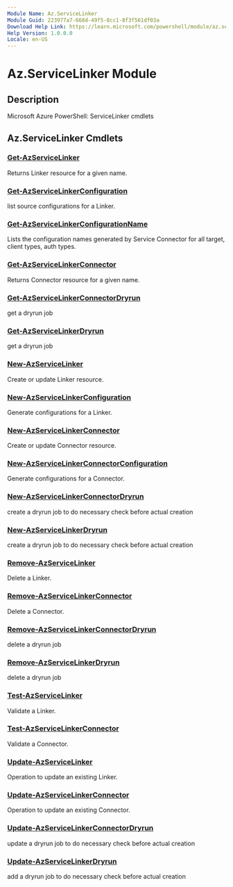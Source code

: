 ```yaml
---
Module Name: Az.ServiceLinker
Module Guid: 223977a7-668d-49f5-8cc1-8f3f561df03a
Download Help Link: https://learn.microsoft.com/powershell/module/az.servicelinker
Help Version: 1.0.0.0
Locale: en-US
---
```


# Az.ServiceLinker Module
## Description
Microsoft Azure PowerShell: ServiceLinker cmdlets

## Az.ServiceLinker Cmdlets
### [Get-AzServiceLinker](Get-AzServiceLinker.md)
Returns Linker resource for a given name.

### [Get-AzServiceLinkerConfiguration](Get-AzServiceLinkerConfiguration.md)
list source configurations for a Linker.

### [Get-AzServiceLinkerConfigurationName](Get-AzServiceLinkerConfigurationName.md)
Lists the configuration names generated by Service Connector for all target, client types, auth types.

### [Get-AzServiceLinkerConnector](Get-AzServiceLinkerConnector.md)
Returns Connector resource for a given name.

### [Get-AzServiceLinkerConnectorDryrun](Get-AzServiceLinkerConnectorDryrun.md)
get a dryrun job

### [Get-AzServiceLinkerDryrun](Get-AzServiceLinkerDryrun.md)
get a dryrun job

### [New-AzServiceLinker](New-AzServiceLinker.md)
Create or update Linker resource.

### [New-AzServiceLinkerConfiguration](New-AzServiceLinkerConfiguration.md)
Generate configurations for a Linker.

### [New-AzServiceLinkerConnector](New-AzServiceLinkerConnector.md)
Create or update Connector resource.

### [New-AzServiceLinkerConnectorConfiguration](New-AzServiceLinkerConnectorConfiguration.md)
Generate configurations for a Connector.

### [New-AzServiceLinkerConnectorDryrun](New-AzServiceLinkerConnectorDryrun.md)
create a dryrun job to do necessary check before actual creation

### [New-AzServiceLinkerDryrun](New-AzServiceLinkerDryrun.md)
create a dryrun job to do necessary check before actual creation

### [Remove-AzServiceLinker](Remove-AzServiceLinker.md)
Delete a Linker.

### [Remove-AzServiceLinkerConnector](Remove-AzServiceLinkerConnector.md)
Delete a Connector.

### [Remove-AzServiceLinkerConnectorDryrun](Remove-AzServiceLinkerConnectorDryrun.md)
delete a dryrun job

### [Remove-AzServiceLinkerDryrun](Remove-AzServiceLinkerDryrun.md)
delete a dryrun job

### [Test-AzServiceLinker](Test-AzServiceLinker.md)
Validate a Linker.

### [Test-AzServiceLinkerConnector](Test-AzServiceLinkerConnector.md)
Validate a Connector.

### [Update-AzServiceLinker](Update-AzServiceLinker.md)
Operation to update an existing Linker.

### [Update-AzServiceLinkerConnector](Update-AzServiceLinkerConnector.md)
Operation to update an existing Connector.

### [Update-AzServiceLinkerConnectorDryrun](Update-AzServiceLinkerConnectorDryrun.md)
update a dryrun job to do necessary check before actual creation

### [Update-AzServiceLinkerDryrun](Update-AzServiceLinkerDryrun.md)
add a dryrun job to do necessary check before actual creation

